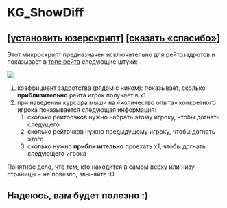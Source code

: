 # KG_ShowDiff 
## [[установить юзерскрипт]](../../../raw/main/KG_ShowDiff.user.js) [[сказать «спасибо»]](http://klavogonki.ru/u/#/111001/)

Этот микроскрипт предназначен исключительно для рейтозадротов и показывает в [топе рейта](http://klavogonki.ru/top/) следующие штуки:

![](https://i.imgur.com/w7OLAvP.png)


1. коэффициент задротства (рядом с ником): показывает, сколько **приблизительно** рейта игрок получает в х1
1. при наведении курсора мыши на «количество опыта» конкретного игрока показывается следующая информация: 
   1. сколько рейтоочков нужно набрать этому игроку, чтобы догнать следущего
   1. сколько рейточков нужно предыдущему игроку, чтобы догнать этого
   1. сколько нужно **приблизительно** проехать х1, чтобы догнать следующего игрока

Понятное дело, что тем, кто находится в самом верху или низу страницы − не повезло, звыняйте :D

## Надеюсь, вам будет полезно :)

